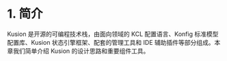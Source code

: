 # 1. 简介

Kusion 是开源的可编程技术栈，由面向领域的 KCL 配置语言、Konfig 标准模型配置库、Kusion 状态引擎框架、配套的管理工具和 IDE 辅助插件等部分组成。本章我们简单介绍 Kusion 的设计思路和重要组件工具。
